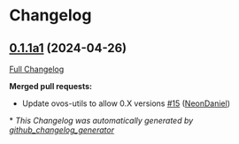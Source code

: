 # Changelog

## [0.1.1a1](https://github.com/NeonGeckoCom/neon-phal-plugin-fan/tree/0.1.1a1) (2024-04-26)

[Full Changelog](https://github.com/NeonGeckoCom/neon-phal-plugin-fan/compare/0.1.0...0.1.1a1)

**Merged pull requests:**

- Update ovos-utils to allow 0.X versions [\#15](https://github.com/NeonGeckoCom/neon-phal-plugin-fan/pull/15) ([NeonDaniel](https://github.com/NeonDaniel))



\* *This Changelog was automatically generated by [github_changelog_generator](https://github.com/github-changelog-generator/github-changelog-generator)*
